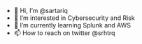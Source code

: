 - 👋 Hi, I’m @sartariq
- 👀 I’m interested in Cybersecurity and Risk 
- 🌱 I’m currently learning Splunk and AWS
- 📫 How to reach on twitter @srhtrq 

<!---
sartariq/sartariq is a ✨ special ✨ repository because its `README.md` (this file) appears on your GitHub profile.
You can click the Preview link to take a look at your changes.
--->
